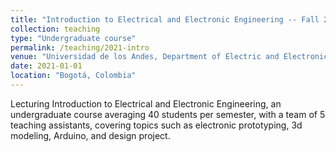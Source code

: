 ```yaml
---
title: "Introduction to Electrical and Electronic Engineering -- Fall 2021 - Spring 2022"
collection: teaching
type: "Undergraduate course"
permalink: /teaching/2021-intro
venue: "Universidad de los Andes, Department of Electric and Electronic Engineering"
date: 2021-01-01
location: "Bogotá, Colombia"
---
```

Lecturing Introduction to Electrical and Electronic Engineering, an undergraduate course averaging 40 students per semester, with a team of 5 teaching assistants, covering topics such as electronic prototyping, 3d modeling, Arduino, and design project.
